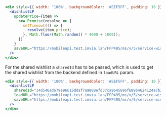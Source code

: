 ```jsx
<div style={{ width: '100%', backgroundColor: '#EEF5FF', padding: 10 }}>
  <WishlistLP
    updatePrice={item =>
      new Promise(resolve => {
        setTimeout(() => {
          resolve(item.price);
        }, Math.floor(Math.random() * 4000 + 1000));
      })
    }
    saveURL="https://mobileapi.test.invia.lan/FFP495/ms/v/5/service-wishlist-save"
  />
</div>
```

For the shared wishlist a `sharedId` has to be passed, which is used to get the
shared wishlist from the backend defined in `loadURL` param.

```jsx
<div style={{ width: '100%', backgroundColor: '#EEF5FF', padding: 10 }}>
  <WishlistLP
    sharedId="34d546ad679e96615ddaf7a9888efd37ca9645896f689b4624124a7b3367f690"
    loadURL="https://mobileapi.test.invia.lan/FFP495/ms/v/5/service-wishlist-load"
    saveURL="https://mobileapi.test.invia.lan/FFP495/ms/v/5/service-wishlist-save"
  />
</div>
```
